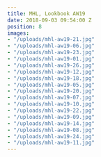 ```yaml
---
title: MHL, Lookbook AW19
date: 2018-09-03 09:54:00 Z
position: 8
images:
- "/uploads/mhl-aw19-21.jpg"
- "/uploads/mhl-aw19-06.jpg"
- "/uploads/mhl-aw19-23.jpg"
- "/uploads/mhl-aw19-01.jpg"
- "/uploads/mhl-aw19-26.jpg"
- "/uploads/mhl-aw19-12.jpg"
- "/uploads/mhl-aw19-18.jpg"
- "/uploads/mhl-aw19-05.jpg"
- "/uploads/mhl-aw19-20.jpg"
- "/uploads/mhl-aw19-07.jpg"
- "/uploads/mhl-aw19-10.jpg"
- "/uploads/mhl-aw19-22.jpg"
- "/uploads/mhl-aw19-09.jpg"
- "/uploads/mhl-aw19-14.jpg"
- "/uploads/mhl-aw19-08.jpg"
- "/uploads/mhl-aw19-24.jpg"
- "/uploads/mhl-aw19-11.jpg"
---
```


